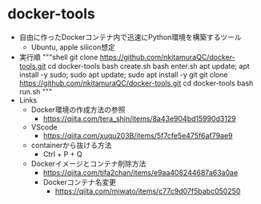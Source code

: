# docker-tools
- 自由に作ったDockerコンテナ内で迅速にPython環境を構築するツール
  - Ubuntu, apple silicon想定
- 実行順
  """shell
  git clone https://github.com/nkitamuraQC/docker-tools.git
  cd docker-tools
  bash create.sh
  bash enter.sh
  apt update; apt install -y sudo; sudo apt update; sudo apt install -y git
  git clone https://github.com/nkitamuraQC/docker-tools.git
  cd docker-tools
  bash run.sh
  """
- Links
  - Docker環境の作成方法の参照
    - https://qiita.com/tera_shin/items/8a43e904bd15990d3129
  - VScode
    - https://qiita.com/xuqu203B/items/5f7cfe5e475f6af79ae9
  - containerから抜ける方法
    - Ctrl + P + Q
  - Dockerイメージとコンテナ削除方法
    - https://qiita.com/tifa2chan/items/e9aa408244687a63a0ae
    - Dockerコンテナ名変更
      - https://qiita.com/miwato/items/c77c9d07f5babc050250
